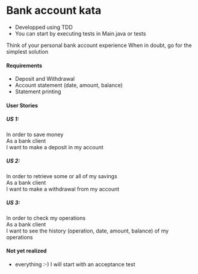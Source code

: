 # Bank account kata

- Developped using TDD  
- You can start by executing tests in Main.java or tests  

Think of your personal bank account experience When in doubt, go for the simplest solution 
 
#### Requirements 
   
- Deposit and Withdrawal   
- Account statement (date, amount, balance)   
- Statement printing   
    
#### User Stories   

##### US 1:   
In order to save money   
As a bank client   
I want to make a deposit in my account   
   
##### US 2:   
In order to retrieve some or all of my savings   
As a bank client   
I want to make a withdrawal from my account   
   
##### US 3:   
In order to check my operations   
As a bank client   
I want to see the history (operation, date, amount, balance)  of my operations  

#### Not yet realized
- everything :-) I will start with an acceptance test
